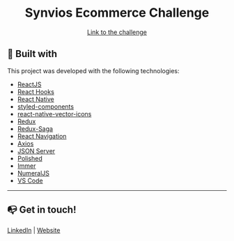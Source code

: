 <h1 align="center">
    Synvios Ecommerce Challenge
</h1>

<p align="center">
<a href="">Link to the challenge</a>
</p>

## 🚀 Built with

This project was developed with the following technologies:

-  [ReactJS](https://reactjs.org/)
-  [React Hooks](https://reactjs.org/docs/hooks-intro.html)
-  [React Native](https://facebook.github.io/react-native/)
-  [styled-components](https://www.styled-components.com/)
-  [react-native-vector-icons](https://github.com/oblador/react-native-vector-icons)
-  [Redux](https://redux.js.org/)
-  [Redux-Saga](https://redux-saga.js.org/)
-  [React Navigation](https://reactnavigation.org/)
-  [Axios](https://github.com/axios/axios)
-  [JSON Server](https://github.com/typicode/json-server)
-  [Polished](https://polished.js.org/)
-  [Immer](https://github.com/immerjs/immer)
-  [NumeralJS](http://numeraljs.com/)
-  [VS Code](https://code.visualstudio.com/)

---

## 📭 Get in touch!

[LinkedIn](https://www.linkedin.com/in/victor-gonzalez-4550a0176//) | [Website](https://github.com/victorgonzalezz)
